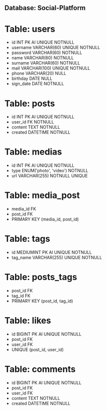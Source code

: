 ## Database: Social-Platform

# Table: users

- id INT PK AI UNIQUE NOTNULL
- username VARCHAR(60) UNIQUE NOTNULL
- password VARCHAR(60) NOTNULL
- name VARCHAR(60) NOTNULL
- surname VARCHAR(60) NOTNULL
- mail VARCHAR(100) UNIQUE NOTNULL
- phone VARCHAR(20) NULL
- birthday DATE NULL
- sign_date DATE NOTNULL

# Table: posts

- id INT PK AI UNIQUE NOTNULL
- user_id FK NOTNULL
- content TEXT NOTNULL
- created DATETIME NOTNULL

# Table: medias

- id INT PK AI UNIQUE NOTNULL
- type ENUM('photo', 'video') NOTNULL
- url VARCHAR(255) NOTNULL UNIQUE

# Table: media_post

- media_id FK
- post_id FK 
- PRIMARY KEY (media_id, post_id)

# Table: tags

- id MEDIUMINT PK AI UNIQUE NOTNULL
- tag_name VARCHAR(255) UNIQUE NOTNULL 

# Table: posts_tags

- post_id FK
- tag_id FK 
- PRIMARY KEY (post_id, tag_id)

# Table: likes

- id BIGINT PK AI UNIQUE NOTNULL
- post_id FK
- user_id FK 
- UNIQUE (post_id, user_id)

# Table: comments

- id BIGINT PK AI UNIQUE NOTNULL
- post_id FK
- user_id FK 
- content TEXT NOTNULL
- created DATETIME NOTNULL